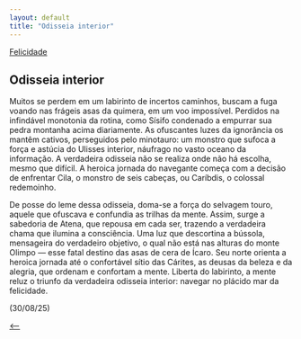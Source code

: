 ```yaml
---
layout: default
title: "Odisseia interior"
--- 
```




[Felicidade](./)

## Odisseia interior

Muitos se perdem em um labirinto de incertos caminhos, buscam a fuga voando nas frágeis asas da quimera, em um voo impossível. Perdidos na infindável monotonia da rotina, como Sísifo condenado a empurrar sua pedra montanha acima diariamente. As ofuscantes luzes da ignorância os mantêm cativos, perseguidos pelo minotauro: um monstro que sufoca a força e astúcia do Ulisses interior, náufrago no vasto oceano da informação. A verdadeira odisseia não se realiza onde não há escolha, mesmo que difícil. A heroica jornada do navegante começa com a decisão de enfrentar Cila, o monstro de seis cabeças, ou Caríbdis, o colossal redemoinho.

De posse do leme dessa odisseia, doma-se a força do selvagem touro, aquele que ofuscava e confundia as trilhas da mente. Assim, surge a sabedoria de Atena, que repousa em cada ser, trazendo a verdadeira chama que ilumina a consciência. Uma luz que descortina a bússola, mensageira do verdadeiro objetivo, o qual não está nas alturas do monte Olimpo — esse fatal destino das asas de cera de Ícaro. Seu norte orienta a heroica jornada até o confortável sítio das Cárites, as deusas da beleza e da alegria, que ordenam e confortam a mente. Liberta do labirinto, a mente reluz o triunfo da verdadeira odisseia interior: navegar no plácido mar da felicidade.

(30/08/25)

[<--](./)